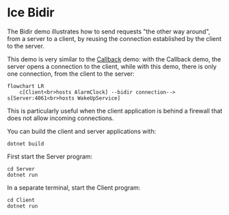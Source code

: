 # Ice Bidir

The Bidir demo illustrates how to send requests "the other way around", from a server to a client, by reusing the
connection established by the client to the server.

This demo is very similar to the [Callback][1] demo: with the Callback demo, the server opens a connection to the
client, while with this demo, there is only one connection, from the client to the server:

```mermaid
flowchart LR
    c[Client<br>hosts AlarmClock] --bidir connection--> s[Server:4061<br>hosts WakeUpService]
```

This is particularly useful when the client application is behind a firewall that does not allow incoming connections.

You can build the client and server applications with:

```shell
dotnet build
```

First start the Server program:

```shell
cd Server
dotnet run
```

In a separate terminal, start the Client program:

```shell
cd Client
dotnet run
```

[1]: ../Callback
